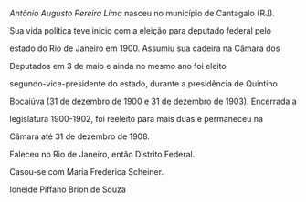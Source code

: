 

*Antônio Augusto Pereira Lima* nasceu no município de Cantagalo (RJ).



Sua vida política teve início com a eleição para deputado federal pelo

estado do Rio de Janeiro em 1900. Assumiu sua cadeira na Câmara dos

Deputados em 3 de maio e ainda no mesmo ano foi eleito

segundo-vice-presidente do estado, durante a presidência de Quintino

Bocaiúva (31 de dezembro de 1900 e 31 de dezembro de 1903). Encerrada a

legislatura 1900-1902, foi reeleito para mais duas e permaneceu na

Câmara até 31 de dezembro de 1908.



Faleceu no Rio de Janeiro, então Distrito Federal.



Casou-se com Maria Frederica Scheiner.



Ioneide Piffano Brion de Souza



